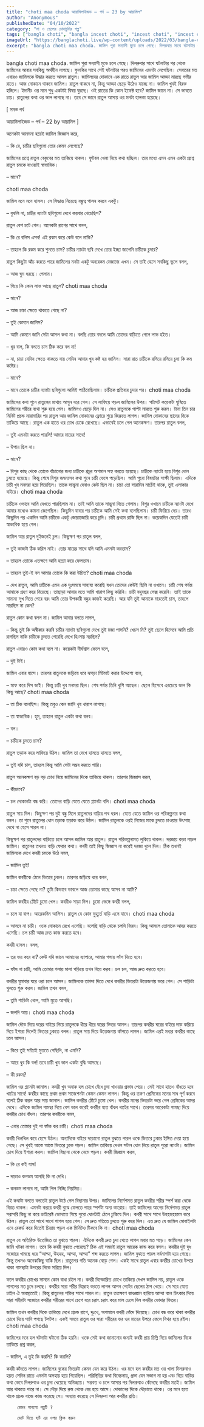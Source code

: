 ```yaml
---
title: "choti maa choda আয়ামিলাইজড – পর্ব – 23 by আয়ামিল"
author: "Anonymous"
publishedDate: "04/10/2022"
category: "মা ও ছেলের চোদাচুদির গল্প"
tags: ["bangla choti", "bangla incest choti", "incest choti", "incest choti golpo", "Maa Chhele", "maa choda golpo", "maa ke chuda"]
imageUrl: "https://banglachoti.live/wp-content/uploads/2022/03/bangla-choti-net-150x150.jpg"
excerpt: "bangla choti maa choda. জামিল পুরা সন্যাসী মুডে চলে গেছে। দিলরুবার সাথে ঘটনাটার পর থেকে জামিলের আবার সবকিছু অর্থহীন লাগছে। ফুলকির সাথে সেই ঘটনাটার পরও জামিলের এমনটা লেগেছিল। সেবারের মত এবারও জামিলকে উ..."
---
```


bangla choti maa choda. জামিল পুরা সন্যাসী মুডে চলে গেছে। দিলরুবার সাথে ঘটনাটার পর থেকে জামিলের আবার সবকিছু অর্থহীন লাগছে। ফুলকির সাথে সেই ঘটনাটার পরও জামিলের এমনটা লেগেছিল। সেবারের মত এবারও জামিলকে উদ্ধার করতে আসল রাতুল। জামিলদের দোকানে এক রাতে রাতুল আর জামিল আড্ডা মারছে গভীর রাতে। আজ দোকানে থাকবে জামিল। রাতুল থাকবে না, কিন্তু আড্ডা ছেড়ে উঠেও যাচ্ছে না। জামিল খুবই বিরক্ত হচ্ছিল। ইদানীং ওর মনে শুধু একটাই বিষয় ঘুরছে। ওই রাতের কি কোন ইফেক্ট হবে? জামিল জানে না। সে ভাবতে চায়। রাতুলের কথা ওর ভাল লাগছে না। তবে সে জানে রাতুল আসায় ওর মনটা হালকা হয়েছে।


[
সমস্ত পর্ব


আয়ামিলাইজড – পর্ব – 22 by আয়ামিল
]


অনেকটা আনমনা হয়েই জামিল জিজ্ঞাস করে,

– কি রে, চাচীর ছবিগুলো তোর কেমন লেগেছে?

জামিলের প্রশ্নে রাতুল বেকুবের মত তাকিয়ে থাকল। ফুটবল খেলা নিয়ে কথা হচ্ছিল। তার মধ্যে এমন এমন একটা প্রশ্নে রাতুল চমকে যাওয়াই স্বাভাবিক।

– মানে?


choti maa choda


জামিল মনে মনে হাসল। সে সিদ্ধান্ত নিয়েছে বন্ধুত্ব পালন করবে একটু।

– বুঝলি না, চাচীর ন্যাংটা ছবিগুলো দেখে কয়বার খেচেছিস?

রাতুল বেশ চটে গেল। অনেকটা রাগের সাথে বলল,

– কি রে বলিস এসব! এই রকম করে কেউ বলে নাকি?


– তাহলে কি রকম করে শুনতে চাস? চাচীর ন্যাংটা ছবি দেখে তোর ইচ্ছা জাগেনি চাচীকে চুদার?

রাতুল কিছুটা আঁচ করতে পারে জামিলের মনটা একটু অন্যরকম মেজাজে এখন। সে তাই হেসে সবকিছু ভুলে বলল,

– আজ ঘুম ধরছে। গেলাম।

– গিয়ে কি কোন লাভ আছে রাতুল? choti maa choda


– মানে?

– আজ চাচা ক্ষেতে থাকতে গেছে না?

– তুই কেমনে জানিস?

– আমি কেমনে জানি সেটা আসল কথা না। বলছি তোর বদলে আমি তোদের বাড়িতে গেলে লাভ হইত।












– ধূর বাল, কি বলতে চাস ঠিক করে বল না!

– না, চাচা যেদিন ক্ষেতে থাকতে যায় সেদিন আমার খুব কষ্ট হয় জানিস। সারা রাত চাচীকে রসিয়ে রসিয়ে চুদা কি কম কষ্টের।

– মানে?

– মানে তোকে চাচীর ন্যাংটা ছবিগুলো আমিই পাঠিয়েছিলাম। চাচীকে প্রতিবার চুদার পর। choti maa choda


জামিলের কথা শুনে রাতুলের মাথায় আগুন ধরে গেল। সে লাফিয়ে পড়ল জামিলের উপর। পটাপট কয়েকটা ঘুষিতে জামিলের শরীরে ব্যথা শুরু হয়ে গেল। জামিলও ছেড়ে দিল না। সেও রাতুলকে পাল্টা মারতে শুরু করল। টানা তিন চার মিনিট প্রচন্ড মারামারির পর রাতুল আর জামিল দোকানের ফ্লোরে শুয়ে জিরুতে লাগল। জামিল দোকানের ছাদের দিকে তাকিয়ে আছে। রাতুল এক হাতে ওর চোখ ঢেকে রেখেছে। এভাবেই চলে গেল অনেকক্ষণ। তারপর রাতুল বলল,


– তুই এমনটা করতে পারলি! আমার মায়ের সাথে!

– উপায় ছিল না।

– মানে?


– বিশুর কাছ থেকে তোকে বাঁচানোর জন্য চাচীকে প্রচুর অপমান সহ্য করতে হয়েছে। চাচীকে ন্যাংটা হয়ে বিশুর ধোন চুষতে হয়েছে। কিন্তু শেষে বিশুর জঘন্যসব কথা শুনে চাচী ভেঙ্গে পড়েছিল। আমি পুরো বিষয়টার সাক্ষী ছিলাম। এদিকে চাচী খুব মনমরা হয়ে গিয়েছিল। তাকে সান্ত্বনা দেবাও কেউ ছিল না। চাচা তো সারাদিন মাঠেই থাকে, তুই এলাকার বাইরে। choti maa choda


চাচীকে ওভাবে আমি দেখতে পারছিলাম না। তাই আমি তাকে সান্ত্বনা দিতে গেলাম। বিশুর ওখানে চাচীকে ন্যাংটা দেখে আমার মধ্যেও কামনা জেগেছিল। কিছুদিন যাবার পর চাচীকে আমি সেই কথা বলেছিলাম। চাচী ফিরিয়ে দেয়। তারও কিছুদিন পর একদিন আমি চাচীকে একটু জোরাজোরি করে চুদি। চাচী প্রথমে রাজি ছিল না। কয়েকদিন যেতেই চাচী স্বাভাবিক হয়ে গেল।


জামিল আর রাতুল দুইজনেই চুপ। কিছুক্ষণ পর রাতুল বলল,


– তুই কাজটা ঠিক করিস নাই। তোর মায়ের সাথে যদি আমি এমনটা করতাম?


– তাহলে তোকে এতক্ষণে আমি হত্যা করে ফেলতাম।


– তাহলে তুই-ই বল আমার তোকে কি করা উচিত? choti maa choda


– দেখ রাতুল, আমি চাচীকে এমন এক দুঃসময়ে সাহায্য করেছি যখন তোদের কেউই ছিলি না ওখানে। চাচী শেষ পর্যন্ত আমাকে গ্রহণ করে নিয়েছে। তাছাড়া আমার মতে আমি খারাপ কিছু করিনি। চাচী বহুবছর সেক্স করেনি। তাই তাকে সামান্য সুখ দিতে পেরে বরং আমি তোর উপকারী বন্ধুর কাজই করেছি। আর যদি তুই আমাকে মারতেই চাস, তাহলে মারছিস না কেন?


রাতুল কোন কথা বলল না। জামিল আবার বলতে লাগল,


– কিন্তু তুই কি অস্বীকার করবি চাচীর ন্যাংটা ছবিগুলো দেখে তুই মজা পাসনি? খেচস নি? তুই ছেলে হিসেবে আমি প্রতি রাগছিস নাকি চাচীকে চুদতে পেরেছি দেখে হিংসায় মরছিস?


রাতুল এবারও কোন কথা বলে না। কয়েকটা দীর্ঘশ্বাস ফেলে বলে,


– দুই টাই।


জামিল এবার হাসে। তারপর রাতুলকে জড়িয়ে ধরে ঝগড়া মিটমাট করার উদ্দেশ্যে বলে,


– মাফ করে দিস ভাই। কিন্তু চাচী খুব মনমরা ছিল। শেষ পর্যন্ত তিনি খুশি আছেন। ছেলে হিসেবে এরচেয়ে ভাল কি কিছু আছে? choti maa choda


– তা ঠিক বলেছিস। কিন্তু তবুও কেন জানি খুব খারাপ লাগছে।


– তা স্বাভাবিক। হুম, তাহলে রাতুল একটা কথা বলব।


– বল।


– চাচীকে চুদতে চাস?


রাতুল তড়াক করে লাফিয়ে উঠল। জামিল তা দেখে হাসতে হাসতে বলল,


– তুই যদি চাস, তাহলে কিন্তু আমি সেটা সম্ভব করতে পারি।


রাতুল অনেকক্ষণ বড় বড় চোখ নিয়ে জামিলের দিকে তাকিয়ে থাকল। তারপর জিজ্ঞাস করল,


– কীভাবে?


– চল দোকানটা বন্ধ করি। তোদের বাড়ি যেতে যেতে প্ল্যানটা বলি। choti maa choda


রাতুল সায় দিল। কিছুক্ষণ পর দুই বন্ধু মিলে রাতুলদের বাড়ির পথ ধরল। যেতে যেতে জামিল ওর পরিকল্পনার কথা বলল। তা শুনে রাতুলের ধোন তড়াক তড়াক করে উঠল। জামিল রাতুলকে ওরই নিজের মাকে চুদতে চাওয়ার উৎসাহ দেখে না হেসে পারল না।


কিছুক্ষণ পর রাতুলদের বাড়িতে চলে আসল জামিল আর রাতুল। রাতুল পরিকল্পনামত লুকিয়ে থাকল। দরজায় কড়া নাড়ল জামিল। রাতুলের তখনও বাড়ি ফেরার কথা। কবরী তাই কিছু জিজ্ঞাস না করেই দরজা খুলে দিল। ঠিক তখনই জামিলকে দেখে কবরী চমকে উঠে বলল,


– জামিল তুই!


জামিল কবরীকে ঠেলে ভিতরে ঢুকল। তারপর জড়িয়ে ধরে বলল,


– চাচা ক্ষেতে গেছে না? তুমি কিভাবে ভাবলে আজ তোমার কাছে আসব না আমি?


জামিল কবরীর ঠোঁটে চুমো খেল। কবরীও সাড়া দিল। চুমো ভেঙ্গে কবরী বলল,


– চলে যা বাপ। আরেকদিন আসিস। রাতুল যে কোন মুহূর্তে বাড়ি এসে যাবে। choti maa choda


– আসবে না চাচী। ওকে দোকানে রেখে এসেছি। বলেছি বাড়ি থেকে চলদি ফিরব। কিন্তু আসলে তোমাকে আদর করতে এসেছি। চল চাচী আজ দ্রুত কাজ করতে হবে।


কবরী হাসল। বলল,


– তর ভয় করে না? কেউ যদি জানে আমাদের ব্যাপারে, আমার গলায় ফাঁস দিতে হবে।


– ফাঁস না চাচী, আমি তোমার গলায় মালা পড়িয়ে তখন বিয়ে করব। চল চল, আজ দ্রুত করতে হবে।


কবরীর ঘুমাবার ঘরে ওরা চলে আসল। জামিলকে তাগদা দিতে দেখে কবরীর ভিতরটা উত্তেজনায় ভরে গেল। সে শাড়িটা খুলতে শুরু করল। জামিল তখন বলল,


– তুমি শাড়িটা খোল, আমি মুতে আসছি।


– জলদি আয়। choti maa choda


জামিল দৌড় দিয়ে ঘরের বাইরে গিয়ে রাতুলকে ধীরে ধীরে ঘরের ভিতর আনল। তারপর কবরীর ঘরের বাইরে দাড় করিয়ে দিয়ে ইশারা দিলেই ভিতরে ঢুকতে বলল। রাতুল সায় দিয়ে উত্তেজনায় কাঁপতে লাগল। জামিল এরই মধ্যর কবরীর কাছে চলে আসল।


– কিরে তুই সত্যিই মুততে গেছিলি, না এমনি?


– আরে ধুর কি বল! তবে চাচী খুব ভাল একটা বুদ্ধি আসছে।


– কী রকম?


জামিল ওর প্ল্যানটা জানাল। কবরী খুব অবাক হল চোখে বেঁধে চুদা খাওয়ার প্রস্তাব পেয়ে। সেই সাথে হাতও বাঁধতে হবে খাটের সাথে! কবরীর কাছে প্রথম প্রথম সাজেশনটা কেমন কেমন লাগল। কিন্তু ওর তরুণ প্রেমিকের মনের সাধ পূর্ণ করবে বলেই ঠিক করল আর সায় জানাল। জামিল কবরীর ঠোঁটে চুমো খেল। কবরীর মনের ভিতরটা ভরে গেল প্রেমিকের আদর দেখে। এদিকে জামিল গামছা দিয়ে বেশ ভাল করেই কবরীর হাত বাঁধল খাটের সাথে। তারপর আরেকটা গামছা দিয়ে কবরীর চোখ বাঁধল। তারপর কবরীকে বলল,


– এবার তোমার দুই পা ফাঁক কর চাচী। choti maa choda


কবরী খিলখিল করে হেসে উঠল। অন্যদিকে বাইরে দাড়ানো রাতুল বুঝতে পারল ওকে ভিতরে ঢুকার ইঙ্গিত দেয়া হয়ে গেছে। সে খুবই আস্তে আস্তে ভিতরে ঢুকে পড়ল। জামিল তাকিয়ে দেখল সটান ধোন নিয়ে রাতুল পুরো ন্যাংটা। জামিল চোখ দিয়ে ইশারা করল। জামিল বিছানা থেকে নেমে পড়ল। কবরী জিজ্ঞাস করল,


– কি রে কই যাস!


– দাড়াও কনডম আনছি কি না দেখি।


– কনডম লাগবে না, আমি পিল নিচ্ছি নিয়মিত।


এই কথাটা বলতে বলতেই রাতুল উঠে গেল বিছানার উপর। জামিলের নির্দেশমত রাতুল কবরীর শরীর স্পর্শ করা থেকে বিরত থাকল। এমনটা কররে কবরী বুঝে ফেলতে পারে স্পর্শটা অন্য কারোর। তাই জামিলের আগের নির্দেশমত রাতুল সরাসরি কিছু না করে ডাইরেক্ট ভোদাতে গিয়ে পুরো ধোনটাই ঠেলে ঢুকিযে দিল। কবরী সাথে সাথে উহহহহহমম করে উঠল। রাতুল তো সাথে সাথে পাগল হয়ে গেল। সে দ্রুত গতিতে চুদতে শুরু করে দিল। এত দ্রুত যে জামিল মোবাইলটা এনে রেকর্ড করে দিতেই চিন্তায় পড়ল এক মিনিটও টিকবে কি না। choti maa choda


রাতুল যে অতিরিক্ত উত্তেজিত তা বুঝতে পারল। ঐদিকে কবরী দ্রুত চুদা খেতে লাগল মরার মত পড়ে। জামিলের কেন জানি খটকা লাগল। তবে কি কবরী বুঝতে পেরেছে? ঠিক এই সময়ই রাতুল আরেক কান্ড করে বসল। কবরীর দুই দুধ সজোরে খামছে ধরে “আম্মা, উহহহ, আম্মা, আম্মা” শব্দ করতে লাগল। জামিল বুঝতে পারল সর্বনাশটা হয়ে গেছে। কিন্তু তখনও অনেককিছু বাকি ছিল। রাতুলের গতি অনেক বেড়ে গেল। একই সাথে রাতুল এবার কবরীর চোখের উপরে থাকা গামছাটা উপরের দিকে সরিয়ে দিল।


ফলে কবরীর চোখের সামনে কোন বাধা রইল না। কবরী বিস্ফোরিত চোখে তাকিয়ে দেখল জামিল নয়, রাতুল ওকে পাগলের মত চুদে চলছে। কবরীর সারা শরীর বিদ্রোহ করতে লাগল আপন পেটের ছেলের ঠাপ খেয়ে। সে সরে যেতে চাইল ঐ অবস্থাতেই। কিন্তু রাতুলের শক্তির সাথে পারল না। রাতুল ততক্ষণে কাণ্ডজ্ঞান হারিয়ে আম্মা বলে চিৎকার দিয়ে সারা শরীরটা সজোরে কবরীর শরীরের সাথে চেপে ধরে চরাৎ চরাৎ করে মাল ঢেলে দিল কবরীর ভোদার ভিতর।


জামিল তখন কবরীর দিকে তাকিয়ে দেখে প্রচন্ড রাগে, দুঃখে, অপমানে কবরী কেঁদে দিয়েছে। চোখ বন্ধ করে থাকা কবরীর চোখে দিয়ে পানি পগছে টপটপ। একই সময়ে রাতুল ওর সারা শরীরের ভর ওর মায়ের উপরে ফেলে নিথর হয়ে রইল। choti maa choda


জামিলের মনে হল ঘটনাটা ঘটানো ঠিক হয়নি। ওকে সেই কথা জানানোর জন্যই কবরী প্রায় চিল্লি দিয়ে জামিলের দিকে তাকিয়ে প্রশ্ন করল,


– জামিল, এ তুই কি করলি? কি করলি?


কবরী কাঁদতে লাগল। জামিলের বুকের ভিতরটা কেমন যেন করে উঠল। ওর মনে হল কবরীর মত ওর খালা দিলরুবাও হয়ত সেদিন রাতে এমনটা অসহায় হয়ে গিয়েছিল। পরিস্থিতির কথা বিবেচনায়, প্রভা যেন সজাগ না হয় এবং বিয়ে বাড়ির কথা ভেবে দিলরুবাও ওর চুদা খেয়েছে অনিচ্ছায়। সম্ভবত ও চলে আসার পর দিলরুবাও কেঁদেছে কবরীর মতই। জামিল আর থাকতে পারে না। সে দৌড় দিয়ে রুম থেকে বের হয়ে আসে। দোকানের দিকে দৌড়াতে থাকে। ওর মনে হতে থাকে প্রচন্ড বাজে কাজ করেছে সে। অন্যায় করেছে সে দিলরুবা আর কবরীর প্রতি।​


 
 
 
        কেমন লাগলো গল্পটি ?      
 
        ভোট দিতে হার্ট এর ওপর ক্লিক করুন      
 
 
 
 
 
 
 
 
 
 
 
 
 
 
 
 
 
 
 
 
 
      ভোট দিন    
 
      সার্বিক ফলাফল 
 / 5. মোট ভোটঃ 
 
 
      কেও এখনো ভোট দেয় নি    
 
 
 
 
WhatsApp
Telegram
Twitter
Facebook
LinkedIn




Related posts:






bangla choti net মায়ে পোয়ে – 9 by sorini




bangla sex story হিডেন লাইফ অফ এ ফাদার – ০2 by বীর্যবাহাদুর




ma choda golpo সুন্দর শহরের ঝাপসা আলো – 59 Jupiter10




bangla golpo সুন্দর শহরের ঝাপসা আলো – 64 Jupiter10
